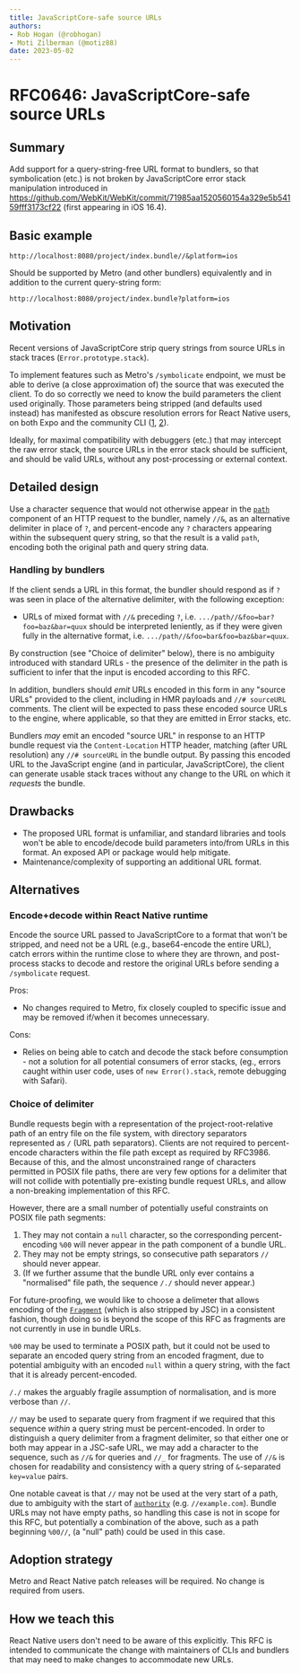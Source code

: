 ```yaml
---
title: JavaScriptCore-safe source URLs
authors:
- Rob Hogan (@robhogan)
- Moti Zilberman (@motiz88)
date: 2023-05-02
---
```


# RFC0646: JavaScriptCore-safe source URLs

## Summary

Add support for a query-string-free URL format to bundlers, so that symbolication (etc.) is not broken by JavaScriptCore error stack manipulation introduced in https://github.com/WebKit/WebKit/commit/71985aa1520560154a329e5b54159fff3173cf22 (first appearing in iOS 16.4).

## Basic example

`http://localhost:8080/project/index.bundle//&platform=ios`

Should be supported by Metro (and other bundlers) equivalently and in addition to the current query-string form:

`http://localhost:8080/project/index.bundle?platform=ios`

## Motivation

Recent versions of JavaScriptCore strip query strings from source URLs in stack traces (`Error.prototype.stack`).

To implement features such as Metro's `/symbolicate` endpoint, we must be able to derive (a close approximation of) the source that was executed the client. To do so correctly we need to know the build parameters the client used originally. Those parameters being stripped (and defaults used instead) has manifested as obscure resolution errors for React Native users, on both Expo and the community CLI ([1](https://github.com/facebook/react-native/issues/36794), [2](https://github.com/expo/expo/issues/22008)).

Ideally, for maximal compatibility with debuggers (etc.) that may intercept the raw error stack, the source URLs in the error stack should be sufficient, and should be valid URLs, without any post-processing or external context.

## Detailed design

Use a character sequence that would not otherwise appear in the [`path`](https://www.rfc-editor.org/rfc/rfc3986#section-3.3) component of an HTTP request to the bundler, namely `//&`, as an alternative delimiter in place of `?`, and percent-encode any `?` characters appearing within the subsequent query string, so that the result is a valid `path`,  encoding both the original path and query string data.

### Handling by bundlers
If the client sends a URL in this format, the bundler should respond as if `?` was seen in place of the alternative delimiter, with the following exception:
 - URLs of mixed format with `//&` preceding `?`, i.e. `.../path//&foo=bar?foo=baz&bar=quux` should be interpreted leniently, as if they were given fully in the alternative format, i.e. `.../path//&foo=bar&foo=baz&bar=quux`.

By construction (see "Choice of delimiter" below), there is no ambiguity introduced with standard URLs - the presence of the delimiter in the path is sufficient to infer that the input is encoded according to this RFC.

In addition, bundlers should *emit* URLs encoded in this form in any "source URLs" provided to the client, including in HMR payloads and `//# sourceURL` comments. The client will be expected to pass these encoded source URLs to the engine, where applicable, so that they are emitted in Error stacks, etc.

Bundlers *may* emit an encoded "source URL" in response to an HTTP bundle request via the `Content-Location` HTTP header, matching (after URL resolution) any `//# sourceURL` in the bundle output. By passing this encoded URL to the JavaScript engine (and in particular, JavaScriptCore), the client can generate usable stack traces without any change to the URL on which it *requests* the bundle.

## Drawbacks

 - The proposed URL format is unfamiliar, and standard libraries and tools won't be able to encode/decode build parameters into/from URLs in this format. An exposed API or package would help mitigate.
 - Maintenance/complexity of supporting an additional URL format.

## Alternatives

### Encode+decode within React Native runtime
Encode the source URL passed to JavaScriptCore to a format that won't be stripped, and need not be a URL (e.g., base64-encode the entire URL), catch errors within the runtime close to where they are thrown, and post-process stacks to decode and restore the original URLs before sending a `/symbolicate` request.

Pros:
 - No changes required to Metro, fix closely coupled to specific issue and may be removed if/when it becomes unnecessary.

Cons:
 - Relies on being able to catch and decode the stack before consumption - not a solution for all potential consumers of error stacks, (eg., errors caught within user code, uses of `new Error().stack`, remote debugging with Safari). 

### Choice of delimiter
Bundle requests begin with a representation of the project-root-relative path of an entry file on the file system, with directory separators represented as `/` (URL path separators). Clients are not required to percent-encode characters within the file path except as required by RFC3986. Because of this, and the almost unconstrained range of characters permitted in POSIX file paths, there are very few options for a delimiter that will not collide with potentially pre-existing bundle request URLs, and allow a non-breaking implementation of this RFC.

However, there are a small number of potentially useful constraints on POSIX file path segments:
 1. They may not contain a `null` character, so the corresponding percent-encoding `%00` will never appear in the path component of a bundle URL.
 2. They may not be empty strings, so consecutive path separators `//` should never appear.
 3. (If we further assume that the bundle URL only ever contains a "normalised" file path, the sequence `/./` should never appear.)

For future-proofing, we would like to choose a delimeter that allows encoding of the [`Fragment`](https://www.rfc-editor.org/rfc/rfc3986#section-3.5) (which is also stripped by JSC) in a consistent fashion, though doing so is beyond the scope of this RFC as fragments are not currently in use in bundle URLs.

`%00` may be used to terminate a POSIX path, but it could not be used to separate an encoded query string from an encoded fragment, due to potential ambiguity with an encoded `null` within a query string, with the fact that it is already percent-encoded.

`/./` makes the arguably fragile assumption of normalisation, and is more verbose than `//`.

`//` may be used to separate query from fragment if we required that this sequence *within* a query string must be percent-encoded. In order to distinguish a query delimiter from a fragment delimiter, so that either one or both may appear in a JSC-safe URL, we may add a character to the sequence, such as `//&` for queries and `//_` for fragments. The use of `//&` is chosen for readability and consistency with a query string of `&`-separated `key=value` pairs.

One notable caveat is that `//` may not be used at the very start of a path, due to ambiguity with the start of [`authority`](https://www.rfc-editor.org/rfc/rfc3986#section-3) (e.g. `//example.com`). Bundle URLs may not have empty paths, so handling this case is not in scope for this RFC, but potentially a combination of the above, such as a path beginning `%00//`, (a "null" path) could be used in this case.

## Adoption strategy

Metro and React Native patch releases will be required. No change is required from users.

## How we teach this

React Native users don't need to be aware of this explicitly. This RFC is intended to communicate the change with maintainers of CLIs and bundlers that may need to make changes to accommodate new URLs.
